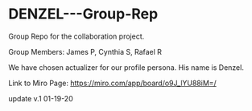 # DENZEL---Group-Rep

Group Repo for the collaboration project. 

Group Members: James P, Cynthia S, Rafael R

We have chosen actualizer for our profile persona. His name is Denzel. 

Link to Miro Page:
  https://miro.com/app/board/o9J_lYU88iM=/

update v.1 01-19-20
